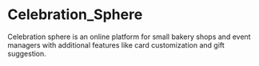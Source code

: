 # Celebration_Sphere
Celebration sphere is an online platform for small bakery shops and event managers with additional features like card customization and gift suggestion.
